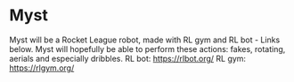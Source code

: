 # Myst
Myst will be a Rocket League robot, made with RL gym and RL bot - Links below. Myst will hopefully be able to perform these actions: fakes, rotating, aerials and especially dribbles. RL bot: https://rlbot.org/ RL gym: https://rlgym.org/
